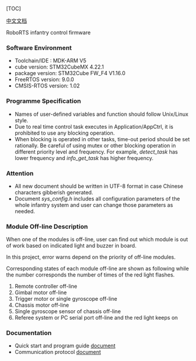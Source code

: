 [TOC]

[中文文档](Doc/ch/readme.md)

RoboRTS infantry control firmware

### Software Environment

- Toolchain/IDE : MDK-ARM V5
- cube version:  STM32CubeMX 4.22.1
- package version: STM32Cube FW_F4 V1.16.0
- FreeRTOS version: 9.0.0
- CMSIS-RTOS version: 1.02

### Programme Specification

- Names of user-defined variables and function should follow Unix/Linux style.
- Due to real time control task executes in Application/AppCtrl, it is prohibited to use any blocking operation.
- When blocking is operated in other tasks, time-out period should be set rationally. Be careful of using mutex or other blocking operation in different priority level and frequency. For example, *detect_task* has lower frequency and *info_get_task*  has higher frequency.

### Attention

- All new document should be written in UTF-8 format in case Chinese characters gibberish generated.
- Document *sys_config.h* includes all configuration parameters of the whole infantry system and user can change those parameters as needed.

### Module Off-line Description

When one of the modules is off-line, user can find out which module is out of work based on indicated light and buzzer in board.

In this project, error warns depend on the priority of off-line modules. 

Corresponding states of each module off-line are shown as following while the number corresponds the number of times of the red light flashes. 

1. Remote controller off-line
2. Gimbal motor off-line
3. Trigger motor or single gyroscope off-line
4. Chassis motor off-line
5. Single gyroscope sensor of chassis off-line
6. Referee system or PC serial port off-line and the red light keeps on

### Documentation

- Quick start and program guide [document](Doc/tutorial/readme.md)
- Communication protocol [document](Doc/protocol/readme.md)

